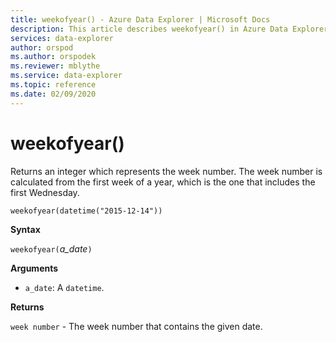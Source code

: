 ```yaml
---
title: weekofyear() - Azure Data Explorer | Microsoft Docs
description: This article describes weekofyear() in Azure Data Explorer.
services: data-explorer
author: orspod
ms.author: orspodek
ms.reviewer: mblythe
ms.service: data-explorer
ms.topic: reference
ms.date: 02/09/2020
---
```

# weekofyear()

Returns an integer which represents the week number. The week number is calculated from the first week of a year, which is the one that includes the first Wednesday.
<!-- 
23-Jan-2020: According to Omayer Gharra, the following should be added to this doc when the new function is created (the current WeekOfYear function does not comply with the ISO standard):

`Week_Of_Year` returns the First Week of a year (according to the ISO 8601 standard), which is the one that includes the first Thursday (https://en.wikipedia.org/wiki/ISO_8601#Week_dates)
-->

```
weekofyear(datetime("2015-12-14"))
```

**Syntax**

`weekofyear(`*a_date*`)`

**Arguments**

* `a_date`: A `datetime`.

**Returns**

`week number` - The week number that contains the given date.
